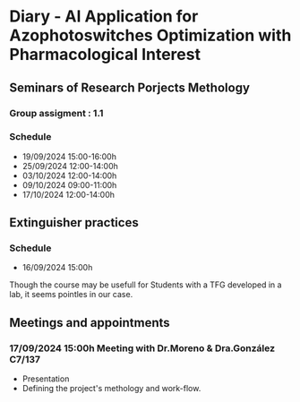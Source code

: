 # Diary - AI Application for Azophotoswitches Optimization with Pharmacological Interest

## Seminars of Research Porjects Methology

### Group assigment : 1.1

### Schedule

 - 19/09/2024	15:00-16:00h
 - 25/09/2024	12:00-14:00h
 - 03/10/2024	12:00-14:00h
 - 09/10/2024	09:00-11:00h
 - 17/10/2024	12:00-14:00h

## Extinguisher practices

### Schedule

 - 16/09/2024	15:00h

Though the course may be usefull for Students with a TFG developed in a lab, it seems pointles in our case.

## Meetings and appointments

### 17/09/2024	15:00h	Meeting with Dr.Moreno & Dra.González	C7/137

 - Presentation
 - Defining the project's methology and work-flow.